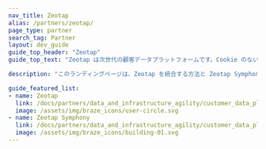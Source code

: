 ```yaml
---
nav_title: Zeotap
alias: /partners/zeotap/
page_type: partner
search_tag: Partner
layout: dev_guide
guide_top_header: "Zeotap"
guide_top_text: "Zeotap は次世代の顧客データプラットフォームです。Cookie のない未来において、ブランドは顧客のプライバシーとコンプライアンスを最重視しながら、顧客データを統合し、強化し、アクティブ化することができます。"

description: "このランディングページは、Zeotap を統合する方法と Zeotap Symphony を使用する方法など、Zeotap に関するあらゆる情報のホームページです。"

guide_featured_list:
- name: Zeotap
  link: /docs/partners/data_and_infrastructure_agility/customer_data_platform/zeotap/zeotap/
  image: /assets/img/braze_icons/user-circle.svg
- name: Zeotap Symphony
  link: /docs/partners/data_and_infrastructure_agility/customer_data_platform/zeotap/symphony/
  image: /assets/img/braze_icons/building-01.svg
---
```


<br> 
